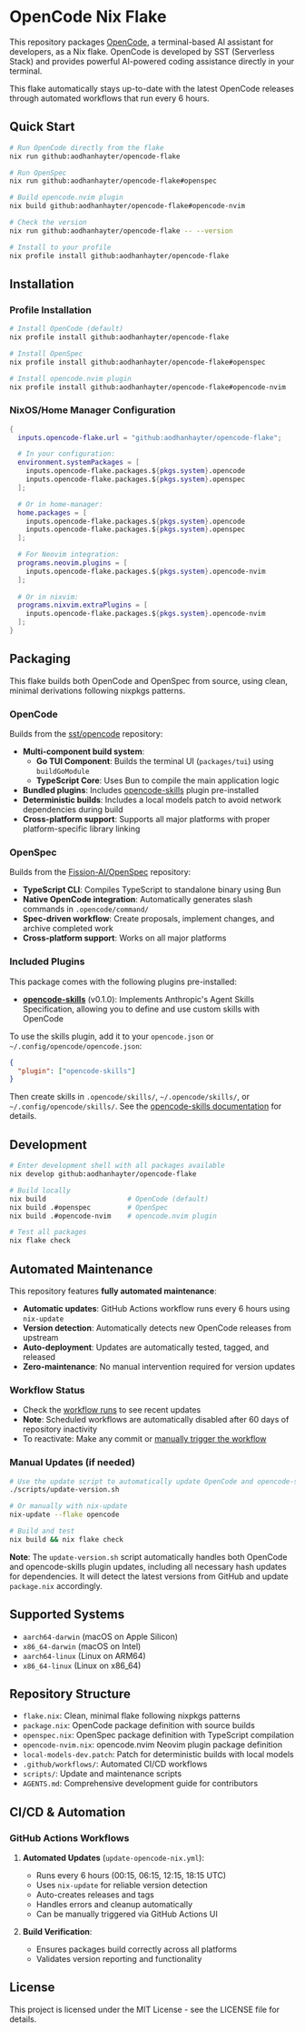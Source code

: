# OpenCode Nix Flake

This repository packages [OpenCode](https://github.com/sst/opencode), a terminal-based AI assistant for developers, as a Nix flake. OpenCode is developed by SST (Serverless Stack) and provides powerful AI-powered coding assistance directly in your terminal.

This flake automatically stays up-to-date with the latest OpenCode releases through automated workflows that run every 6 hours.

## Quick Start

```bash
# Run OpenCode directly from the flake
nix run github:aodhanhayter/opencode-flake

# Run OpenSpec
nix run github:aodhanhayter/opencode-flake#openspec

# Build opencode.nvim plugin
nix build github:aodhanhayter/opencode-flake#opencode-nvim

# Check the version
nix run github:aodhanhayter/opencode-flake -- --version

# Install to your profile
nix profile install github:aodhanhayter/opencode-flake
```

## Installation

### Profile Installation
```bash
# Install OpenCode (default)
nix profile install github:aodhanhayter/opencode-flake

# Install OpenSpec
nix profile install github:aodhanhayter/opencode-flake#openspec

# Install opencode.nvim plugin
nix profile install github:aodhanhayter/opencode-flake#opencode-nvim
```

### NixOS/Home Manager Configuration
```nix
{
  inputs.opencode-flake.url = "github:aodhanhayter/opencode-flake";

  # In your configuration:
  environment.systemPackages = [ 
    inputs.opencode-flake.packages.${pkgs.system}.opencode
    inputs.opencode-flake.packages.${pkgs.system}.openspec
  ];

  # Or in home-manager:
  home.packages = [ 
    inputs.opencode-flake.packages.${pkgs.system}.opencode
    inputs.opencode-flake.packages.${pkgs.system}.openspec
  ];

  # For Neovim integration:
  programs.neovim.plugins = [ 
    inputs.opencode-flake.packages.${pkgs.system}.opencode-nvim 
  ];
  
  # Or in nixvim:
  programs.nixvim.extraPlugins = [ 
    inputs.opencode-flake.packages.${pkgs.system}.opencode-nvim 
  ];
}
```

## Packaging

This flake builds both OpenCode and OpenSpec from source, using clean, minimal derivations following nixpkgs patterns.

### OpenCode
Builds from the [sst/opencode](https://github.com/sst/opencode) repository:
- **Multi-component build system**:
  - **Go TUI Component**: Builds the terminal UI (`packages/tui`) using `buildGoModule`
  - **TypeScript Core**: Uses Bun to compile the main application logic
- **Bundled plugins**: Includes [opencode-skills](https://github.com/malhashemi/opencode-skills) plugin pre-installed
- **Deterministic builds**: Includes a local models patch to avoid network dependencies during build
- **Cross-platform support**: Supports all major platforms with proper platform-specific library linking

### OpenSpec
Builds from the [Fission-AI/OpenSpec](https://github.com/Fission-AI/OpenSpec) repository:
- **TypeScript CLI**: Compiles TypeScript to standalone binary using Bun
- **Native OpenCode integration**: Automatically generates slash commands in `.opencode/command/`
- **Spec-driven workflow**: Create proposals, implement changes, and archive completed work
- **Cross-platform support**: Works on all major platforms

### Included Plugins

This package comes with the following plugins pre-installed:

- **[opencode-skills](https://github.com/malhashemi/opencode-skills)** (v0.1.0): Implements Anthropic's Agent Skills Specification, allowing you to define and use custom skills with OpenCode

To use the skills plugin, add it to your `opencode.json` or `~/.config/opencode/opencode.json`:

```json
{
  "plugin": ["opencode-skills"]
}
```

Then create skills in `.opencode/skills/`, `~/.opencode/skills/`, or `~/.config/opencode/skills/`. See the [opencode-skills documentation](https://github.com/malhashemi/opencode-skills#readme) for details.

## Development

```bash
# Enter development shell with all packages available
nix develop github:aodhanhayter/opencode-flake

# Build locally
nix build                    # OpenCode (default)
nix build .#openspec         # OpenSpec
nix build .#opencode-nvim    # opencode.nvim plugin

# Test all packages
nix flake check
```

## Automated Maintenance

This repository features **fully automated maintenance**:

- **Automatic updates**: GitHub Actions workflow runs every 6 hours using `nix-update`
- **Version detection**: Automatically detects new OpenCode releases from upstream
- **Auto-deployment**: Updates are automatically tested, tagged, and released
- **Zero-maintenance**: No manual intervention required for version updates

### Workflow Status

- Check the [workflow runs](https://github.com/AodhanHayter/opencode-flake/actions/workflows/update-opencode-nix.yml) to see recent updates
- **Note**: Scheduled workflows are automatically disabled after 60 days of repository inactivity
- To reactivate: Make any commit or [manually trigger the workflow](https://github.com/AodhanHayter/opencode-flake/actions/workflows/update-opencode-nix.yml)

### Manual Updates (if needed)

```bash
# Use the update script to automatically update OpenCode and opencode-skills
./scripts/update-version.sh

# Or manually with nix-update
nix-update --flake opencode

# Build and test
nix build && nix flake check
```

**Note**: The `update-version.sh` script automatically handles both OpenCode and opencode-skills plugin updates, including all necessary hash updates for dependencies. It will detect the latest versions from GitHub and update `package.nix` accordingly.

## Supported Systems

- `aarch64-darwin` (macOS on Apple Silicon)
- `x86_64-darwin` (macOS on Intel)
- `aarch64-linux` (Linux on ARM64)
- `x86_64-linux` (Linux on x86_64)

## Repository Structure

- `flake.nix`: Clean, minimal flake following nixpkgs patterns
- `package.nix`: OpenCode package definition with source builds
- `openspec.nix`: OpenSpec package definition with TypeScript compilation
- `opencode-nvim.nix`: opencode.nvim Neovim plugin package definition
- `local-models-dev.patch`: Patch for deterministic builds with local models
- `.github/workflows/`: Automated CI/CD workflows
- `scripts/`: Update and maintenance scripts
- `AGENTS.md`: Comprehensive development guide for contributors

## CI/CD & Automation

### GitHub Actions Workflows

1. **Automated Updates** (`update-opencode-nix.yml`):
   - Runs every 6 hours (00:15, 06:15, 12:15, 18:15 UTC)
   - Uses `nix-update` for reliable version detection
   - Auto-creates releases and tags
   - Handles errors and cleanup automatically
   - Can be manually triggered via GitHub Actions UI

2. **Build Verification**:
   - Ensures packages build correctly across all platforms
   - Validates version reporting and functionality

## License

This project is licensed under the MIT License - see the LICENSE file for details.
